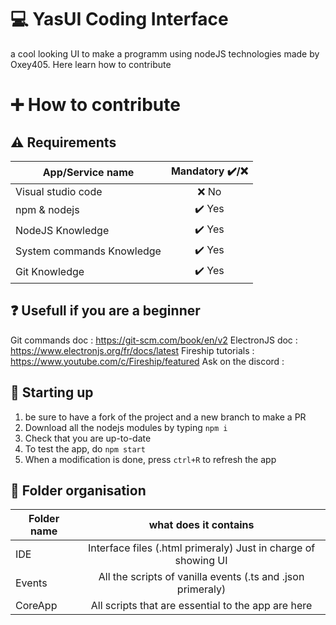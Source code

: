 # 💻 YasUI Coding Interface
a cool looking UI to make a programm using nodeJS technologies
made by Oxey405.
Here learn how to contribute
# ➕ How to contribute
## ⚠️ Requirements
| App/Service name         | Mandatory ✔️/❌
|--------------|:-----:|
| Visual studio code |  ❌ No |
| npm & nodejs |  ✔️ Yes|
| NodeJS Knowledge | ✔️ Yes|
| System commands Knowledge | ✔️ Yes|
| Git Knowledge | ✔️ Yes|
## ❓ Usefull if you are a beginner
Git commands doc : https://git-scm.com/book/en/v2
ElectronJS doc : https://www.electronjs.org/fr/docs/latest
Fireship tutorials : https://www.youtube.com/c/Fireship/featured
Ask on the discord : 
## 🏁 Starting up
1. be sure to have a fork of the project and a new branch to make a PR
2. Download all the nodejs modules by typing `npm i`
3. Check that you are up-to-date
4. To test the app, do `npm start`
5. When a modification is done, press `ctrl+R` to refresh the app
## 📁 Folder organisation
| Folder name         | what does it contains
|--------------|:-----:|
| IDE |  Interface files (.html primeraly) Just in charge of showing UI|
| Events |  All the scripts of vanilla events (.ts and .json primeraly) |
| CoreApp |  All scripts that are essential to the app are here |